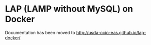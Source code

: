 
LAP (LAMP without MySQL) on Docker
==============


Documentation has been moved to http://usda-ocio-eas.github.io/lap-docker/
